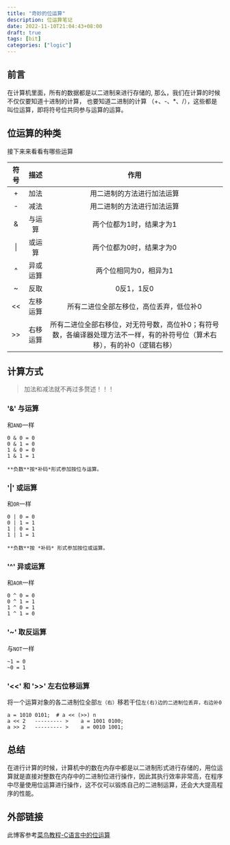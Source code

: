 ```yaml
---
title: "奇妙的位运算"
description: 位运算笔记
date: 2022-11-10T21:04:43+08:00
draft: true
tags: [bit]
categories: ["logic"]
---
```


## 前言

在计算机里面，所有的数据都是以二进制来进行存储的,
那么，我们在计算的时候不仅仅要知道十进制的计算，
也要知道二进制的计算 （+、-、*、/），这些都是叫位运算，即将符号位共同参与运算的运算。

## 位运算的种类

接下来来看看有哪些运算

|符号|描述|作用|
|:----:|:----:|:----:|
| + | 加法 | 用二进制的方法进行加法运算 |
| - | 减法 | 用二进制的方法进行加法运算 |
| & | 与运算 | 两个位都为1时，结果才为1 |
| \| | 或运算 | 两个位都为0时，结果才为0 |
| ^ | 异或运算 | 两个位相同为0，相异为1 |
| ~ |反取 | 0反1，1反0 |
| << | 左移运算 | 所有二进位全部左移位，高位丢弃，低位补0 |
| >> | 右移运算 | 所有二进位全部右移位，对无符号数，高位补0；有符号数，各编译器处理方法不一样，有的补符号位（算术右移），有的补0（逻辑右移） |

## 计算方式
>
> 加法和减法就不再过多赘述！！！

### '&' 与运算

和`AND`一样

```
0 & 0 = 0
0 & 1 = 0
1 & 0 = 0
1 & 1 = 1
```

    **负数**按*补码*形式参加按位与运算。

### '|' 或运算

和`OR`一样

```
0 | 0 = 0
0 | 1 = 1
1 | 0 = 1
1 | 1 = 1
```

    **负数**按 *补码* 形式参加按位或运算。

### '^' 异或运算

和`AOR`一样

```
0 ^ 0 = 0
0 ^ 1 = 1
1 ^ 0 = 1
1 ^ 1 = 0
```

### '~' 取反运算

与`NOT`一样

```
~1 = 0
~0 = 1
```

### '<<' 和 '>>' 左右位移运算

将一个运算对象的各二进制位全部`左（右）`移若干位`左(右)边的二进制位丢弃，右边补0`

```
a = 1010 0101;  # a << (>>) n
a << 2   --------- >    a = 1001 0100;
a >> 2   --------- >    a = 0010 1001;
```

## 总结

在进行计算的时候，计算机中的数在内存中都是以二进制形式进行存储的，用位运算就是直接对整数在内存中的二进制位进行操作，因此其执行效率非常高，在程序中尽量使用位运算进行操作，这不仅可以锻炼自己的二进制运算，还会大大提高程序的性能。

## 外部链接

此博客参考[菜鸟教程-C语言中的位运算](https://www.runoob.com/w3cnote/bit-operation.html)
